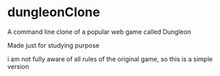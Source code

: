 # dungleonClone
A command line clone of a popular web game called Dungleon

Made just for studying purpose

i am not fully aware of all rules of the original game, so this is a simple version
